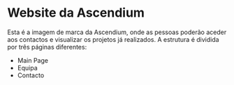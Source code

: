 # Website da Ascendium
Esta é a imagem de marca da Ascendium, onde as pessoas poderão aceder aos contactos e visualizar os projetos já realizados.
A estrutura é dividida por três páginas diferentes:
- Main Page
- Equipa
- Contacto
